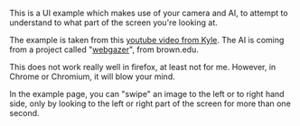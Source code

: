This is a UI example which makes use of your camera and AI, to attempt to understand to what part of the screen you're looking at.

The example is taken from this [youtube video from Kyle](https://www.youtube.com/watch?v=6s2Ug-eVpVc). The AI is coming from a project called "[webgazer](https://webgazer.cs.brown.edu/)", from brown.edu.

This does not work really well in firefox, at least not for me. However, in Chrome or Chromium, it will blow your mind.

In the example page, you can "swipe" an image to the left or to right hand side, only by looking to the left or right part of the screen for more than one second.
